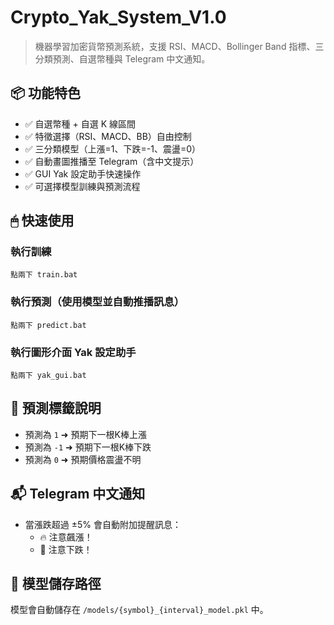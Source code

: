 
#  Crypto_Yak_System_V1.0

> 機器學習加密貨幣預測系統，支援 RSI、MACD、Bollinger Band 指標、三分類預測、自選幣種與 Telegram 中文通知。

## 📦 功能特色

- ✅ 自選幣種 + 自選 K 線區間
- ✅ 特徵選擇（RSI、MACD、BB）自由控制
- ✅ 三分類模型（上漲=1、下跌=-1、震盪=0）
- ✅ 自動畫圖推播至 Telegram（含中文提示）
- ✅ GUI Yak 設定助手快速操作
- ✅ 可選擇模型訓練與預測流程

## 🖱 快速使用

### 執行訓練
```
點兩下 train.bat
```

### 執行預測（使用模型並自動推播訊息）
```
點兩下 predict.bat
```

### 執行圖形介面 Yak 設定助手
```
點兩下 yak_gui.bat
```

## 🧠 預測標籤說明

- 預測為 `1` ➜ 預期下一根K棒上漲
- 預測為 `-1` ➜ 預期下一根K棒下跌
- 預測為 `0` ➜ 預期價格震盪不明

## 📬 Telegram 中文通知

- 當漲跌超過 ±5% 會自動附加提醒訊息：
  - 🔥 注意飆漲！
  - 🔴 注意下跌！

## 📁 模型儲存路徑

模型會自動儲存在 `/models/{symbol}_{interval}_model.pkl` 中。
